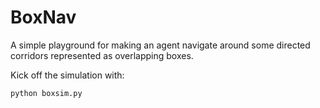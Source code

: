# BoxNav

A simple playground for making an agent navigate around some directed corridors represented as overlapping boxes.

Kick off the simulation with:

~~~bash
python boxsim.py
~~~
